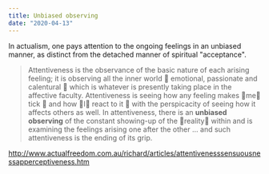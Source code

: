 ```yaml
---
title: Unbiased observing
date: "2020-04-13"
---
```


In actualism, one pays attention to the ongoing feelings in an unbiased manner, as distinct from the detached manner of spiritual "acceptance".

> Attentiveness is the observance of the basic nature of each arising feeling; it is observing all the inner world  emotional, passionate and calentural  which is whatever is presently taking place in the affective faculty. Attentiveness is seeing how any feeling makes me tick  and how I react to it  with the perspicacity of seeing how it affects others as well. In attentiveness, there is an **unbiased observing** of the constant showing-up of the reality within and is examining the feelings arising one after the other ... and such attentiveness is the ending of its grip.

<http://www.actualfreedom.com.au/richard/articles/attentivenesssensuousnessapperceptiveness.htm>

